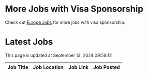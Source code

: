 # More Jobs with Visa Sponsorship

Check out [Europe Jobs](https://github.com/sureshparimi/europejobs#latest-jobs) for more jobs with visa sponsorship.

# Latest Jobs

This page is updated at September 12, 2024 09:56:12

| Job Title | Job Location | Job Link | Job Posted |
| --- | --- | --- | --- |

